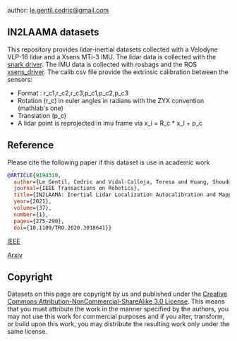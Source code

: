 author: le.gentil.cedric@gmail.com

## IN2LAAMA datasets

This repository provides lidar-inertial datasets collected with a Velodyne VLP-16 lidar and a Xsens MTi-3 IMU.
The lidar data is collected with the [snark driver](https://github.com/acfr/snark).
The IMU data is collected with rosbags and the ROS [xsens\_driver](http://wiki.ros.org/xsens_driver).
The calib.csv file provide the extrinsic calibration between the sensors:

- Format : r\_c1,r\_c2,r\_c3,p\_c1,p\_c2,p\_c3
- Rotation (r\_c) in euler angles in radians with the ZYX convention (mathlab's one)
- Translation (p\_c)
- A lidar point is reprojected in imu frame via x\_i = R\_c * x\_l + p\_c

## Reference

Please cite the following paper if this dataset is use in academic work

```bibtex
@ARTICLE{9194310,
  author={Le Gentil, Cedric and Vidal-Calleja, Teresa and Huang, Shoudong},
  journal={IEEE Transactions on Robotics}, 
  title={IN2LAAMA: Inertial Lidar Localization Autocalibration and Mapping}, 
  year={2021},
  volume={37},
  number={1},
  pages={275-290},
  doi={10.1109/TRO.2020.3018641}}
```
[IEEE](https://ieeexplore.ieee.org/document/9194310)

[Arxiv](https://arxiv.org/abs/1905.09517)


## Copyright

Datasets on this page are copyright by us and published under the [Creative Commons Attribution-NonCommercial-ShareAlike 3.0 License](https://creativecommons.org/licenses/by-nc-sa/3.0/). This means that you must attribute the work in the manner specified by the authors, you may not use this work for commercial purposes and if you alter, transform, or build upon this work, you may distribute the resulting work only under the same license.

